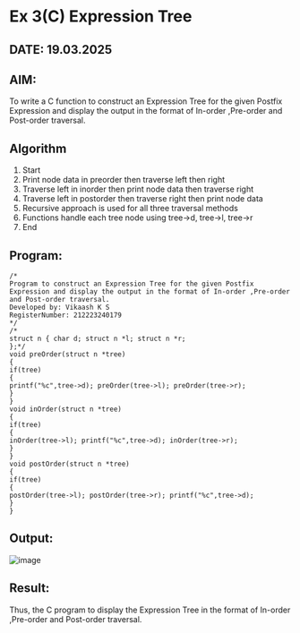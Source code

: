 # Ex 3(C) Expression Tree
## DATE: 19.03.2025
## AIM:
To write a C function to construct an Expression Tree for the given Postfix Expression and display the output in the format of In-order ,Pre-order and Post-order traversal.

## Algorithm
1. Start
2. Print node data in preorder then traverse left then right
3. Traverse left in inorder then print node data then traverse right
4. Traverse left in postorder then traverse right then print node data
5. Recursive approach is used for all three traversal methods
6. Functions handle each tree node using tree->d, tree->l, tree->r
7. End   

## Program:
```
/*
Program to construct an Expression Tree for the given Postfix Expression and display the output in the format of In-order ,Pre-order and Post-order traversal.
Developed by: Vikaash K S 
RegisterNumber: 212223240179
*/
/*
struct n { char d; struct n *l; struct n *r;
};*/
void preOrder(struct n *tree)
{
if(tree)
{
printf("%c",tree->d); preOrder(tree->l); preOrder(tree->r);
}
}
void inOrder(struct n *tree)
{
if(tree)
{
inOrder(tree->l); printf("%c",tree->d); inOrder(tree->r);
}
}
void postOrder(struct n *tree)
{
if(tree)
{
postOrder(tree->l); postOrder(tree->r); printf("%c",tree->d);
}
}
```
## Output:
![image](https://github.com/user-attachments/assets/198d220c-fb94-47ee-b8cb-3d495210764a)



## Result:
Thus, the C program to display the Expression Tree in the format of In-order ,Pre-order and Post-order traversal.

